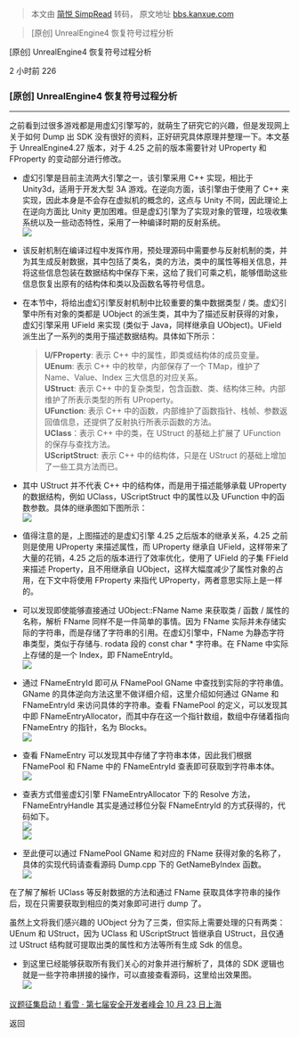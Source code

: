 > 本文由 [简悦 SimpRead](http://ksria.com/simpread/) 转码， 原文地址 [bbs.kanxue.com](https://bbs.kanxue.com/thread-278264.htm)

> [原创] UnrealEngine4 恢复符号过程分析

[原创] UnrealEngine4 恢复符号过程分析

2 小时前 226

### [原创] UnrealEngine4 恢复符号过程分析

* * *

之前看到过很多游戏都是用虚幻引擎写的，就萌生了研究它的兴趣，但是发现网上关于如何 Dump 出 SDK 没有很好的资料，正好研究具体原理并整理一下。本文基于 UnrealEngine4.27 版本，对于 4.25 之前的版本需要针对 UProperty 和 FProperty 的变动部分进行修改。

*   虚幻引擎是目前主流两大引擎之一，该引擎采用 C++ 实现，相比于 Unity3d，适用于开发大型 3A 游戏。在逆向方面，该引擎由于使用了 C++ 来实现，因此本身是不会存在虚拟机的概念的，这点与 Unity 不同，因此理论上在逆向方面比 Unity 更加困难。但是虚幻引擎为了实现对象的管理，垃圾收集系统以及一些动态特性，采用了一种编译时期的反射系统。  
    ![](https://bbs.kanxue.com/upload/tmp/948449_M9JXY6GAEEJE4SB.png)
*   该反射机制在编译过程中发挥作用，预处理源码中需要参与反射机制的类，并为其生成反射数据，其中包括了类名，类的方法，类中的属性等相关信息，并将这些信息包装在数据结构中保存下来，这给了我们可乘之机，能够借助这些信息恢复出原有的结构体和类以及函数名等符号信息。

*   在本节中，将给出虚幻引擎反射机制中比较重要的集中数据类型 / 类。虚幻引擎中所有对象的类都是 UObject 的派生类，其中为了描述反射获得的对象，虚幻引擎采用 UField 来实现 (类似于 Java，同样继承自 UObject)。UField 派生出了一系列的类用于描述数据结构。具体如下所示：
    
    > **U/FProperty**: 表示 C++ 中的属性，即类或结构体的成员变量。  
    > **UEnum**: 表示 C++ 中的枚举，内部保存了一个 TMap，维护了 Name、Value、Index 三大信息的对应关系。  
    > **UStruct**: 表示 C++ 中的复杂类型，包含函数、类、结构体三种。内部维护了所表示类型的所有 UProperty。  
    > **UFunction**: 表示 C++ 中的函数，内部维护了函数指针、栈帧、参数返回值信息，还提供了反射执行所表示函数的方法。  
    > **UClass**：表示 C++ 中的类，在 UStruct 的基础上扩展了 UFunction 的保存与查找方法。  
    > **UScriptStruct**: 表示 C++ 中的结构体，只是在 UStruct 的基础上增加了一些工具方法而已。
    
*   其中 UStruct 并不代表 C++ 中的结构体，而是用于描述能够承载 UProperty 的数据结构，例如 UClass，UScriptStruct 中的属性以及 UFunction 中的函数参数。具体的继承图如下图所示：  
    ![](https://bbs.kanxue.com/upload/tmp/948449_RX49DBQM5CNJTS2.png)
*   值得注意的是，上图描述的是虚幻引擎 4.25 之后版本的继承关系，4.25 之前则是使用 UProperty 来描述属性，而 UProperty 继承自 UField，这样带来了大量的花销，4.25 之后的版本进行了效率优化，使用了 UField 的子集 FField 来描述 Property，且不用继承自 UObject，这样大幅度减少了属性对象的占用，在下文中将使用 FProperty 来指代 UProperty，两者意思实际上是一样的。

*   可以发现即使能够直接通过 UObject::FName Name 来获取类 / 函数 / 属性的名称，解析 FName 同样不是一件简单的事情。因为 FName 实际并未存储实际的字符串，而是存储了字符串的引用。在虚幻引擎中，FName 为静态字符串类型，类似于存储与. rodata 段的 const char * 字符串。在 FName 中实际上存储的是一个 Index，即 FNameEntryId。  
    ![](https://bbs.kanxue.com/upload/tmp/948449_UVP26ZY2Y5JWCTF.png)
    
*   通过 FNameEntryId 即可从 FNamePool GName 中查找到实际的字符串值。GName 的具体逆向方法这里不做详细介绍，这里介绍如何通过 GName 和 FNameEntryId 来访问具体的字符串。查看 FNamePool 的定义，可以发现其中即 FNameEntryAllocator，而其中存在这一个指针数组，数组中存储着指向 FNameEntry 的指针，名为 Blocks。  
    ![](https://bbs.kanxue.com/upload/tmp/948449_RG2YSH3PXMMGVXM.png)
    
*   查看 FNameEntry 可以发现其中存储了字符串本体，因此我们根据 FNamePool 和 FName 中的 FNameEntryId 查表即可获取到字符串本体。  
    ![](https://bbs.kanxue.com/upload/tmp/948449_SWFG7B824ZVHPA5.png)
    
*   查表方式借鉴虚幻引擎 FNameEntryAllocator 下的 Resolve 方法，FNameEntryHandle 其实是通过移位分裂 FNameEntryId 的方式获得的，代码如下。  
    ![](https://bbs.kanxue.com/upload/tmp/948449_JDFKP6YT5UUA75A.png)  
    ![](https://bbs.kanxue.com/upload/tmp/948449_F2D9YAUBS92GAH6.png)
    
*   至此便可以通过 FNamePool GName 和对应的 FName 获得对象的名称了，具体的实现代码请查看源码 Dump.cpp 下的 GetNameByIndex 函数。  
    ![](https://bbs.kanxue.com/upload/tmp/948449_Q4AXNKN2R7D79Y6.png)
    

在了解了解析 UClass 等反射数据的方法和通过 FName 获取具体字符串的操作后，现在只需要获取到相应的类对象即可进行 dump 了。

虽然上文将我们感兴趣的 UObject 分为了三类，但实际上需要处理的只有两类：UEnum 和 UStruct，因为 UClass 和 UScriptStruct 皆继承自 UStruct，且仅通过 UStruct 结构就可提取出类的属性和方法等所有生成 Sdk 的信息。

*   到这里已经能够获取所有我们关心的对象并进行解析了，具体的 SDK 逻辑也就是一些字符串拼接的操作，可以直接查看源码，这里给出效果图。  
    ![](https://bbs.kanxue.com/upload/attach/202308/948449_49GBE5S5K4W5T88.png)

[议题征集启动！看雪 · 第七届安全开发者峰会 10 月 23 日上海](https://bbs.kanxue.com/thread-276136.htm)

返回
